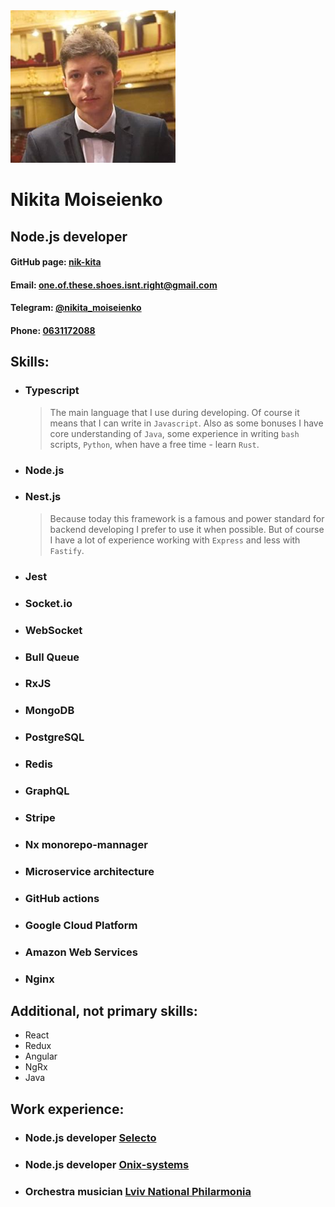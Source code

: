 <link rel="stylesheet" href="styles.css" />
<div id="container">
    <img id="in-opera.ava" src="in-opera.ava.png" />
    <div>
        <h1>Nikita Moiseienko</h1>
        <h2>Node.js developer</h2>
        <h4>GitHub page:
            <a href="https://github.com/nik-kita">nik-kita</a>
        </h4>
        <h4>Email:
            <a href="mailto: one.of.these.shoes.isnt.right@gmail.com">
                one.of.these.shoes.isnt.right@gmail.com
            </a>
        </h4>
        <h4>Telegram:
            <a href="https://t.me/nikita_moiseienko">
                @nikita_moiseienko
            </a>
        </h4>
        <h4>Phone:
            <a href="tel:+380631172088">0631172088</a>
        </h4>
    </div>
    <div>
    </div>
        <div>
    </div>
</div>



## Skills:

* ### __Typescript__
    > The main language that I use during developing. Of course it means that I can write in `Javascript`. Also as some bonuses I have core understanding of `Java`, some experience in writing `bash` scripts, `Python`, when have a free time - learn `Rust`.
* ### __Node.js__
* ### __Nest.js__
    > Because today this framework is a famous and power standard for backend developing I prefer to use it when possible. But of course I have a lot of experience working with `Express` and less with `Fastify`.
* ### __Jest__
* ### __Socket.io__
* ### __WebSocket__
* ### __Bull Queue__
* ### __RxJS__
* ### __MongoDB__
* ### __PostgreSQL__
* ### __Redis__
* ### __GraphQL__
* ### __Stripe__
* ### __Nx monorepo-mannager__
* ### __Microservice architecture__
* ### __GitHub actions__
* ### __Google Cloud Platform__
* ### __Amazon Web Services__
* ### __Nginx__

## Additional, not primary skills:
* React
* Redux
* Angular
* NgRx
* Java

## Work experience:
* ### Node.js developer [Selecto](#)
* ### Node.js developer [Onix-systems](#)
* ### Orchestra musician [Lviv National Philarmonia](#)
